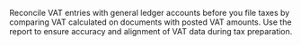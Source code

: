 Reconcile VAT entries with general ledger accounts before you file taxes by comparing VAT calculated on documents with posted VAT amounts. Use the report to ensure accuracy and alignment of VAT data during tax preparation.